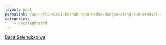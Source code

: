```yaml
---
layout: post
permalink: /apa-arti-mimpi-berhubungan-badan-dengan-orang-tua-sendiri-ibu/
categories:
    - Uncategorized
---
```


[Baca Selengkapnya](/04)